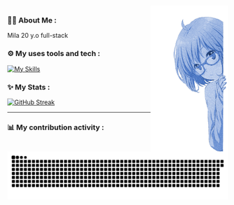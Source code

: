 <img height="333" src="img/girl.png" align=right>

### 👩‍💻 About Me :
Mila
20 y.o
full-stack
                                                                      

### ⚙️ My uses tools and tech :

[![My Skills](https://skillicons.dev/icons?i=js,html,css,scss,bash,mysql,sqlite,php,go,githubactions,vscode,figma,ai,ps,git&perline=5)](https://skillicons.dev)

### ✨ My Stats :

[![GitHub Streak](https://github-readme-streak-stats.herokuapp.com?user=Deoships&theme=tokyonight&hide_border=true&border_radius=0&card_width=950)](https://git.io/streak-stats)

---
### 📊 My contribution activity :
![GitHub Snake SVG](https://github.com/Deoships/Deoships/blob/output/github-contribution-grid-snake-dark.svg)
